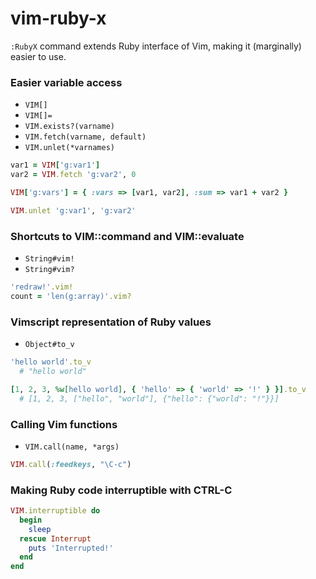 vim-ruby-x
==========

`:RubyX` command extends Ruby interface of Vim, making it (marginally) easier to use.

### Easier variable access

- `VIM[]`
- `VIM[]=`
- `VIM.exists?(varname)`
- `VIM.fetch(varname, default)`
- `VIM.unlet(*varnames)`

```ruby
var1 = VIM['g:var1']
var2 = VIM.fetch 'g:var2', 0

VIM['g:vars'] = { :vars => [var1, var2], :sum => var1 + var2 }

VIM.unlet 'g:var1', 'g:var2'
```

### Shortcuts to VIM::command and VIM::evaluate

- `String#vim!`
- `String#vim?`

```ruby
'redraw!'.vim!
count = 'len(g:array)'.vim?
```

### Vimscript representation of Ruby values

- `Object#to_v`

```ruby
'hello world'.to_v
  # "hello world"

[1, 2, 3, %w[hello world], { 'hello' => { 'world' => '!' } }].to_v
  # [1, 2, 3, ["hello", "world"], {"hello": {"world": "!"}}]
```

### Calling Vim functions

- `VIM.call(name, *args)`

```ruby
VIM.call(:feedkeys, "\C-c")
```

### Making Ruby code interruptible with CTRL-C

```ruby
VIM.interruptible do
  begin
    sleep
  rescue Interrupt
    puts 'Interrupted!'
  end
end
```

